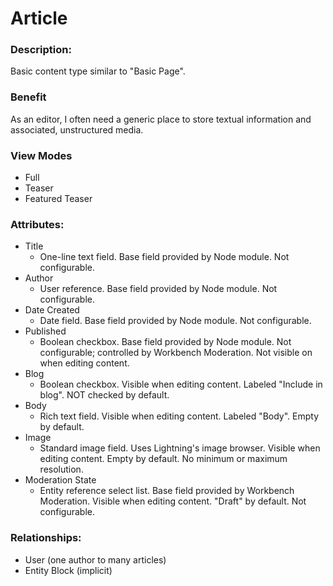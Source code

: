 # Article

### Description:
Basic content type similar to "Basic Page".

### Benefit
As an editor, I often need a generic place to store textual information and
associated, unstructured media.

### View Modes

* Full
* Teaser
* Featured Teaser

### Attributes:

* Title
    - One-line text field. Base field provided by Node module.
      Not configurable.
* Author
    - User reference. Base field provided by Node module. Not configurable.
* Date Created
    - Date field. Base field provided by Node module. Not configurable.
* Published
    - Boolean checkbox. Base field provided by Node module. Not configurable;
      controlled by Workbench Moderation. Not visible on when editing content.
* Blog
    - Boolean checkbox. Visible when editing content. Labeled "Include in blog".
      NOT checked by default.
* Body
    - Rich text field. Visible when editing content. Labeled "Body". Empty by
      default.
* Image
    - Standard image field. Uses Lightning's image browser. Visible when editing
      content. Empty by default. No minimum or maximum resolution.
* Moderation State
    - Entity reference select list. Base field provided by Workbench Moderation.
      Visible when editing content. "Draft" by default. Not configurable.

### Relationships:

* User (one author to many articles)
* Entity Block (implicit)
